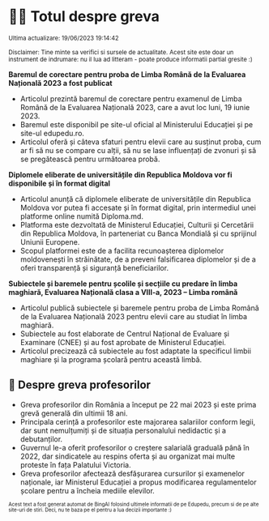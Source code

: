 # 👩‍🏫 Totul despre greva
<sub>Ultima actualizare: 19/06/2023 19:14:42</sub>

<sub>Disclaimer: Tine minte sa verifici si sursele de actualitate. Acest site este doar un instrument de indrumare: nu il lua ad litteram - poate produce informatii partial gresite :)</sub>

**Baremul de corectare pentru proba de Limba Română de la Evaluarea Națională 2023 a fost publicat**

- Articolul prezintă baremul de corectare pentru examenul de Limba Română de la Evaluarea Națională 2023, care a avut loc luni, 19 iunie 2023.
- Baremul este disponibil pe site-ul oficial al Ministerului Educației și pe site-ul edupedu.ro.
- Articolul oferă și câteva sfaturi pentru elevii care au susținut proba, cum ar fi să nu se compare cu alții, să nu se lase influențați de zvonuri și să se pregătească pentru următoarea probă.

**Diplomele eliberate de universitățile din Republica Moldova vor fi disponibile și în format digital**

- Articolul anunță că diplomele eliberate de universitățile din Republica Moldova vor putea fi accesate și în format digital, prin intermediul unei platforme online numită Diploma.md.
- Platforma este dezvoltată de Ministerul Educației, Culturii și Cercetării din Republica Moldova, în parteneriat cu Banca Mondială și cu sprijinul Uniunii Europene.
- Scopul platformei este de a facilita recunoașterea diplomelor moldovenești în străinătate, de a preveni falsificarea diplomelor și de a oferi transparență și siguranță beneficiarilor.

**Subiectele și baremele pentru școlile și secțiile cu predare în limba maghiară, Evaluarea Națională clasa a VIII-a, 2023 – Limba română**

- Articolul publică subiectele și baremele pentru proba de Limba Română de la Evaluarea Națională 2023 pentru elevii care au studiat în limba maghiară.
- Subiectele au fost elaborate de Centrul Național de Evaluare și Examinare (CNEE) și au fost aprobate de Ministerul Educației.
- Articolul precizează că subiectele au fost adaptate la specificul limbii maghiare și la programa școlară pentru această limbă.

## 🏫 Despre greva profesorilor

- Greva profesorilor din România a început pe 22 mai 2023 și este prima grevă generală din ultimii 18 ani.
- Principala cerință a profesorilor este majorarea salariilor conform legii, dar sunt nemulțumiți și de situația personalului nedidactic și a debutanților.
- Guvernul le-a oferit profesorilor o creștere salarială graduală până în 2022, dar sindicatele au respins oferta și au organizat mai multe proteste în fața Palatului Victoria.
- Greva profesorilor afectează desfășurarea cursurilor și examenelor naționale, iar Ministerul Educației a propus modificarea regulamentelor școlare pentru a încheia mediile elevilor.


<sub><sub>Acest text a fost generat automat de BingAI folosind ultimele informatii de pe Edupedu, precum si de pe alte site-uri de stiri. Deci, nu te baza pe el pentru a lua decizii importante :)</sub></sub>